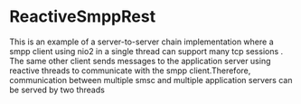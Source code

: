 # ReactiveSmppRest

This is an example of a server-to-server chain implementation where a smpp client using nio2 in a single thread can support many tcp sessions . The same other client sends messages to the application server using reactive threads to communicate with the smpp client.Therefore, communication between multiple smsc and multiple application servers can be served by two threads
